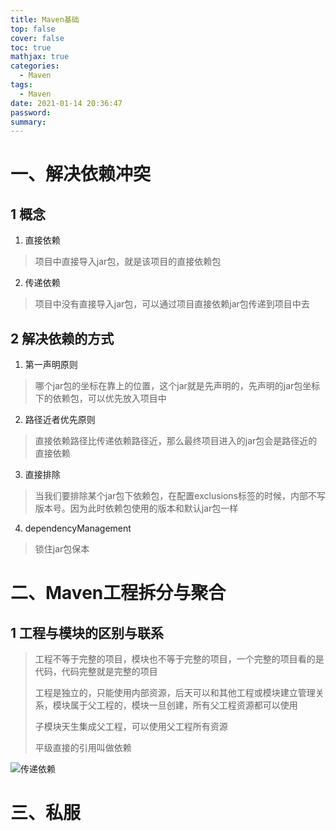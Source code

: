 ```yaml
---
title: Maven基础
top: false
cover: false
toc: true
mathjax: true
categories:
  - Maven
tags:
  - Maven
date: 2021-01-14 20:36:47
password:
summary:
---
```


# 一、解决依赖冲突

## 1 概念

1. 直接依赖

> 项目中直接导入jar包，就是该项目的直接依赖包

2. 传递依赖

> 项目中没有直接导入jar包，可以通过项目直接依赖jar包传递到项目中去

## 2 解决依赖的方式

1. 第一声明原则

> 哪个jar包的坐标在靠上的位置，这个jar就是先声明的，先声明的jar包坐标下的依赖包，可以优先放入项目中

2. 路径近者优先原则

> 直接依赖路径比传递依赖路径近，那么最终项目进入的jar包会是路径近的直接依赖

3. 直接排除

> 当我们要排除某个jar包下依赖包，在配置exclusions标签的时候，内部不写版本号。因为此时依赖包使用的版本和默认jar包一样

4. dependencyManagement

> 锁住jar包保本

# 二、Maven工程拆分与聚合

## 1 工程与模块的区别与联系

> 工程不等于完整的项目，模块也不等于完整的项目，一个完整的项目看的是代码，代码完整就是完整的项目
>
> 工程是独立的，只能使用内部资源，后天可以和其他工程或模块建立管理关系，模块属于父工程的，模块一旦创建，所有父工程资源都可以使用
>
> 子模块天生集成父工程，可以使用父工程所有资源
>
> 平级直接的引用叫做依赖

![传递依赖](image-20210114204622550.png)

# 三、私服

